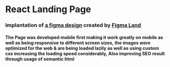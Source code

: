# React Landing Page

### Implantation of [a figma design](https://www.figma.com/community/file/827488004796756851) created by [Figma Land](https://www.figma.com/@figmaland)

#### The Page was developed mobile first making it work greatly on mobile as well as being responsive to different screen sizes, the images were optimized for the web & are being loaded lazily as well as using custom css increasing the loading speed considerably, Also improving SEO result through usage of semantic html
